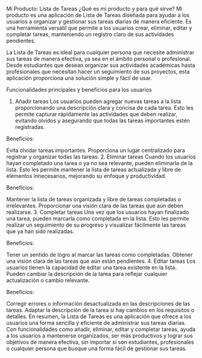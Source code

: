 Mi Producto: Lista de Tareas
¿Qué es mi producto y para qué sirve?
Mi producto es una aplicación de Lista de Tareas diseñada para ayudar a los usuarios a organizar y gestionar sus tareas diarias de manera eficiente. Es una herramienta versátil que permite a los usuarios crear, eliminar, editar y completar tareas, manteniendo un registro claro de sus actividades pendientes.

La Lista de Tareas es ideal para cualquier persona que necesite administrar sus tareas de manera efectiva, ya sea en el ámbito personal o profesional. Desde estudiantes que desean organizar sus actividades académicas hasta profesionales que necesitan hacer un seguimiento de sus proyectos, esta aplicación proporciona una solución simple y fácil de usar.

Funcionalidades principales y beneficios para los usuarios
1. Añadir tareas
Los usuarios pueden agregar nuevas tareas a la lista proporcionando una descripción clara y concisa de cada tarea. Esto les permite capturar rápidamente las actividades que deben realizar, evitando olvidos y asegurando que todas las tareas importantes estén registradas.

Beneficios:

Evita olvidar tareas importantes.
Proporciona un lugar centralizado para registrar y organizar todas las tareas.
2. Eliminar tareas
Cuando los usuarios hayan completado una tarea o ya no sea relevante, pueden eliminarla de la lista. Esto les permite mantener la lista de tareas actualizada y libre de elementos innecesarios, mejorando su enfoque y productividad.

Beneficios:

Mantener la lista de tareas organizada y libre de tareas completadas o irrelevantes.
Proporcionar una visión clara de las tareas que aún deben realizarse.
3. Completar tareas
Una vez que los usuarios hayan finalizado una tarea, pueden marcarla como completada en la lista. Esto les permite realizar un seguimiento de su progreso y visualizar fácilmente las tareas que ya han sido realizadas.

Beneficios:

Tener un sentido de logro al marcar las tareas como completadas.
Obtener una visión clara de las tareas que aún están pendientes.
4. Editar tareas
Los usuarios tienen la capacidad de editar una tarea existente en la lista. Pueden cambiar la descripción de la tarea para reflejar cualquier actualización o cambio relevante.

Beneficios:

Corregir errores o información desactualizada en las descripciones de las tareas.
Adaptar la descripción de la tarea si hay cambios en los requisitos o detalles.
En resumen, la Lista de Tareas es una aplicación que ofrece a los usuarios una forma sencilla y eficiente de administrar sus tareas diarias. Con funcionalidades como añadir, eliminar, editar y completar tareas, ayuda a los usuarios a mantenerse organizados, ser más productivos y lograr sus objetivos de manera efectiva, sin importar si son estudiantes, profesionales o cualquier persona que busque una forma fácil de gestionar sus tareas.
